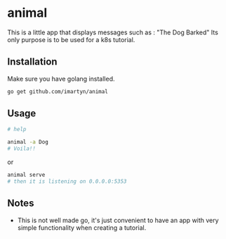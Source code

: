  # animal
 
This is a little app that displays messages such as :
"The Dog Barked"
Its only purpose is to be used for a k8s tutorial.

## Installation
Make sure you have golang installed.
```bash
go get github.com/imartyn/animal
```


## Usage

```bash
# help

animal -a Dog
# Voila!!
```

or

```bash
animal serve
# then it is listening on 0.0.0.0:5353
```

## Notes

* This is not well made go, it's just convenient to have an app with very simple functionality when creating a tutorial.